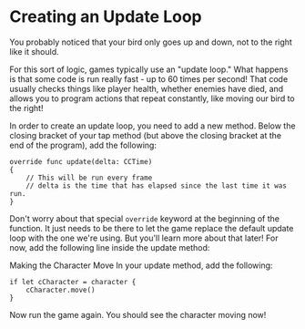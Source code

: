 Creating an Update Loop
=============

You probably noticed that your bird only goes up and down, not to the right like it should.

For this sort of logic, games typically use an "update loop." What happens is that some code is run really fast - up to 60 times per second! That code usually checks things like player health, whether enemies have died, and allows you to program actions that repeat constantly, like moving our bird to the right!

In order to create an update loop, you need to add a new method. Below the closing bracket of your tap method (but above the closing bracket at the end of the program), add the following:

    override func update(delta: CCTime)
    {
        // This will be run every frame
        // delta is the time that has elapsed since the last time it was run.
    }

Don't worry about that special ```override``` keyword at the beginning of the function. It just needs to be there to let the game replace the default update loop with the one we're using. But you'll learn more about that later! For now, add the following line inside the update method:

Making the Character Move
In your update method, add the following:

    if let cCharacter = character {
        cCharacter.move()
    }

Now run the game again. You should see the character moving now!